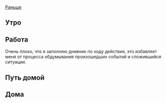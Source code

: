 [Раньше](2019.11.25.md)  
## Утро
## Работа
Очень плохо, что я заполняю дневник по ходу действия, это избавляет меня от процесса обдумывания произошедших событий и сложившийся ситуации.
## Путь домой
## Дома